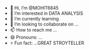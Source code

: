 - 👋 Hi, I’m @MOHIT6845
- 👀 I’m interested in DATA ANALYSIS
- 🌱 I’m currently learning 
- 💞️ I’m looking to collaborate on ...
- 📫 How to reach me ...
- 😄 Pronouns: ...
- ⚡ Fun fact: ...GREAT STROYTELLER

<!---
MOHIT6845/MOHIT6845 is a ✨ special ✨ repository because its `README.md` (this file) appears on your GitHub profile.
You can click the Preview link to take a look at your changes.
--->
